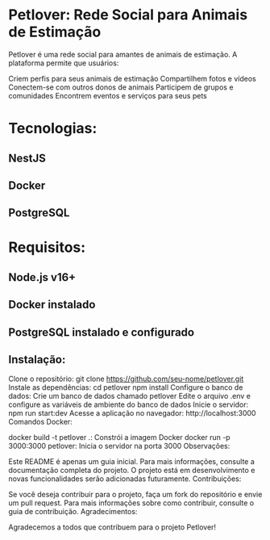# Petlover: Rede Social para Animais de Estimação

Petlover é uma rede social para amantes de animais de estimação. A plataforma permite que usuários:

Criem perfis para seus animais de estimação
Compartilhem fotos e vídeos
Conectem-se com outros donos de animais
Participem de grupos e comunidades
Encontrem eventos e serviços para seus pets

# Tecnologias:

## NestJS
## Docker
## PostgreSQL

# Requisitos:

## Node.js v16+
## Docker instalado
## PostgreSQL instalado e configurado
## Instalação:

Clone o repositório:
git clone https://github.com/seu-nome/petlover.git
Instale as dependências:
cd petlover
npm install
Configure o banco de dados:
Crie um banco de dados chamado petlover
Edite o arquivo .env e configure as variáveis de ambiente do banco de dados
Inicie o servidor:
npm run start:dev
Acesse a aplicação no navegador:
http://localhost:3000
Comandos Docker:

docker build -t petlover .: Constrói a imagem Docker
docker run -p 3000:3000 petlover: Inicia o servidor na porta 3000
Observações:

Este README é apenas um guia inicial. Para mais informações, consulte a documentação completa do projeto.
O projeto está em desenvolvimento e novas funcionalidades serão adicionadas futuramente.
Contribuições:

Se você deseja contribuir para o projeto, faça um fork do repositório e envie um pull request.
Para mais informações sobre como contribuir, consulte o guia de contribuição.
Agradecimentos:

Agradecemos a todos que contribuem para o projeto Petlover!
